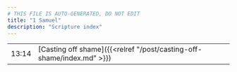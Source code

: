 ```yaml
---
# THIS FILE IS AUTO-GENERATED, DO NOT EDIT
title: "1 Samuel"
description: "Scripture index"
---
```


|  |  |
| --- | --- |
| 13:14 | [Casting off shame]({{<relref "/post/casting-off-shame/index.md" >}}) |
